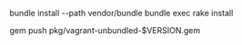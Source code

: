 bundle install --path vendor/bundle
bundle exec rake install


gem push pkg/vagrant-unbundled-$VERSION.gem

